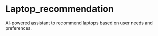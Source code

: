 # Laptop_recommendation
AI-powered assistant to recommend laptops based on user needs and preferences.
